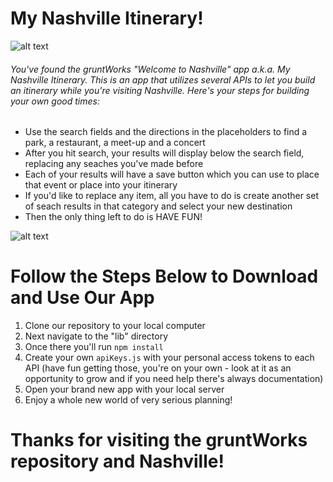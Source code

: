 # My Nashville Itinerary!

![alt text](https://github.com/nss-day-cohort-32/gruntWorks/blob/master/NASHVILLE-01.png?raw=true)

###### You've found the gruntWorks "Welcome to Nashville" app a.k.a. My Nashville Itinerary. This is an app that utilizes several APIs to let you build an itinerary while you're visiting Nashville. Here's your steps for building your own good times:

  - Use the search fields and the directions in the placeholders to find a park, a restaurant, a meet-up and a concert
  - After you hit search, your results will display below the search field, replacing any seaches you've made before
  - Each of your results will have a save button which you can use to place that event or place into your itinerary
  - If you'd like to replace any item, all you have to do is create another set of seach results in that category and select your new destination
  - Then the only thing left to do is HAVE FUN!
  
  ![alt text](https://media.giphy.com/media/1O3ogGQPc2oZGjlWp6/giphy.gif)

# Follow the Steps Below to Download and Use Our App

  1. Clone our repository to your local computer
  2. Next navigate to the "lib" directory
  3. Once there you'll run ``` npm install ```
  4. Create your own ``` apiKeys.js ``` with your personal access tokens to each API (have fun getting those, you're on your own - look at it as an opportunity to grow and if you need help there's always documentation)
  4. Open your brand new app with your local server
  5. Enjoy a whole new world of very serious planning!

# Thanks for visiting the gruntWorks repository and Nashville!
